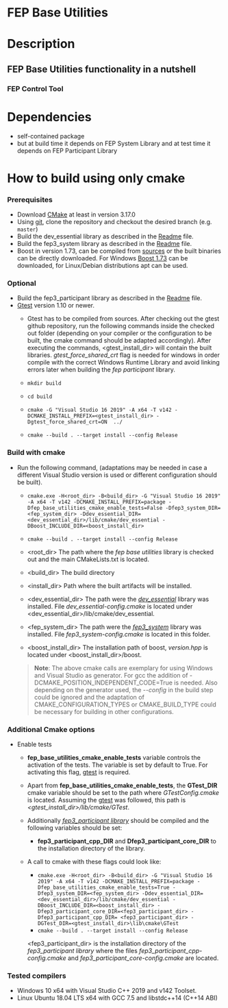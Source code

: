 <!--
  Copyright @ 2021 VW Group. All rights reserved.
  
      This Source Code Form is subject to the terms of the Mozilla
      Public License, v. 2.0. If a copy of the MPL was not distributed
      with this file, You can obtain one at https://mozilla.org/MPL/2.0/.
  
  If it is not possible or desirable to put the notice in a particular file, then
  You may include the notice in a location (such as a LICENSE file in a
  relevant directory) where a recipient would be likely to look for such a notice.
  
  You may add additional accurate notices of copyright ownership.
  
  -->
# FEP Base Utilities

# Description

## FEP Base Utilities functionality in a nutshell

### FEP Control Tool


# Dependencies

* self-contained package
* but at build time it depends on FEP System Library and at test time it depends on FEP Participant Library


# How to build using only cmake ###
### Prerequisites
- Download [CMake](https://cmake.org/) at least in version 3.17.0
- Using [git](https://git-scm.com/), clone the repository and checkout the desired branch (e.g. `master`)
- <a id="howtodevessential"></a> Build the dev_essential library as described in the [Readme](https://www.github.com/dev-essential) file.
- <a id="howtofep3system"></a> Build the fep3_system library as described in the [Readme](https://www.github.com/fep3_system) file.
- Boost in version 1.73, can be compiled from [sources](https://boostorg.jfrog.io/artifactory/main/release/1.73.0/source/) or the built binaries can be directly downloaded. For Windows [Boost 1.73](https://sourceforge.net/projects/boost/files/boost-binaries/1.73.0/boost_1_73_0-msvc-14.1-64.exe/download) can be downloaded, for Linux/Debian distributions apt can be used.

### Optional
- <a id="howtofep3participant"></a>  Build the fep3_participant library as described in the [Readme](https://www.github.com/fep3_participant) file.
-   <a id="howtogtest"></a> [Gtest](https://github.com/google/googletest) version 1.10 or newer.
    - Gtest has to be compiled from sources. After checking out the gtest github repository, run the following commands inside the checked out folder (depending on your compiler or the configuration to be built, the cmake command should be adapted accordingly). After executing the commands, &lt;gtest_install_dir&gt; will contain the built libraries. *gtest_force_shared_crt* flag is needed for windows in order compile with the correct Windows Runtime Library and avoid linking errors later when building the *fep participant* library.

     - `mkdir build`
     - `cd build`
     - `cmake -G "Visual Studio 16 2019" -A x64 -T v142
     -DCMAKE_INSTALL_PREFIX=<gtest_install_dir> -Dgtest_force_shared_crt=ON  ../`
     - `cmake --build . --target install --config Release`

### Build with cmake
- Run the following command, (adaptations may be needed in case a different Visual Studio version is used or different configuration should be built).

   - `cmake.exe -H<root_dir> -B<build_dir> -G "Visual Studio 16 2019" -A x64 -T v142 -DCMAKE_INSTALL_PREFIX=package -Dfep_base_utilities_cmake_enable_tests=False -Dfep3_system_DIR=<fep_system_dir> -Ddev_essential_DIR=<dev_essential_dir>/lib/cmake/dev_essential -DBoost_INCLUDE_DIR=<boost_install_dir>`
    - `cmake --build . --target install --config Release`

    - &lt;root_dir&gt; The path where the  *fep base utilities* library is checked out and the main CMakeLists.txt is located.
    - &lt;build_dir&gt; The build directory
    - &lt;install_dir&gt; Path where the built artifacts will be installed.
    - &lt;dev_essential_dir&gt; The path were the [*dev_essential*](#howtodevessential) library was installed. File *dev_essential-config.cmake* is located under &lt;dev_essential_dir&gt;/lib/cmake/dev_essential.
    - &lt;fep_system_dir&gt; The path were the [*fep3_system*](#howtofep3system) library was installed. File *fep3_system-config.cmake* is located in this folder.
    - &lt;boost_install_dir&gt; The installation path of boost, *version.hpp* is located under &lt;boost_install_dir&gt;/boost.
    >  **Note**: The above cmake calls are exemplary for using Windows and Visual Studio as generator. For gcc the addition of -DCMAKE_POSITION_INDEPENDENT_CODE=True is needed. Also depending on the generator used, the *--config* in the build step could be ignored and the adaptation of CMAKE_CONFIGURATION_TYPES or CMAKE_BUILD_TYPE could be necessary for building in other configurations.
### Additional Cmake options

- Enable tests
    - **fep_base_utilities_cmake_enable_tests** variable controls the activation of the tests. The variable is set by default to True. For activating this flag, [gtest](#howtogtest) is required.
    - Apart from **fep_base_utilities_cmake_enable_tests**, the **GTest_DIR** cmake variable should be set to the path where *GTestConfig.cmake* is located. Assuming the [gtest](#howtogtest) was followed, this path is *&lt;gtest_install_dir&gt;/lib/cmake/GTest*.
    - Additionally [*fep3_participant library*](#howtofep3participant) should be compiled and the following variables should be set:
        - **fep3_participant_cpp_DIR** and **Dfep3_participant_core_DIR** to the installation directory of the library.
    - A call to cmake with these flags could look like:

        - `cmake.exe -H<root_dir> -B<build_dir> -G "Visual Studio 16 2019" -A x64 -T v142 -DCMAKE_INSTALL_PREFIX=package -Dfep_base_utilities_cmake_enable_tests=True -Dfep3_system_DIR=<fep_system_dir> -Ddev_essential_DIR=<dev_essential_dir>/lib/cmake/dev_essential -DBoost_INCLUDE_DIR=<boost_install_dir> -Dfep3_participant_core_DIR=<fep3_participant_dir> -Dfep3_participant_cpp_DIR= <fep3_participant_dir> -DGTest_DIR=<gtest_install_dir>\lib\cmake\GTest`
        - `cmake --build . --target install --config Release`
 
        &lt;fep3_participant_dir&gt; is the installation directory of the *fep3_participant library* where the files
        *fep3_participant_cpp-config.cmake* and *fep3_participant_core-config.cmake* are located.
### Tested compilers
- Windows 10 x64 with Visual Studio C++ 2019 and v142 Toolset.
- Linux Ubuntu 18.04 LTS x64 with GCC 7.5 and libstdc++14 (C++14 ABI)
